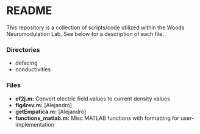 # README
This repository is a collection of scripts/code utilized within the Woods Neuromodulation Lab. See below for a description of each file.

### Directories
* defacing
* conductivities

### Files 
* **ef2j.m:** Convert electric field values to current density values
* **fig4rev.m:** \[Alejandro\]
* **getEmpatica.m:** \[Alejandro\]
* **functions_matlab.m:** Misc MATLAB functions with formatting for user-implementation 